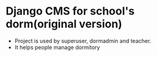 # Django CMS for school's dorm(original version)
+ Project is used by superuser, dormadmin and teacher.
+ It helps people manage dormitory